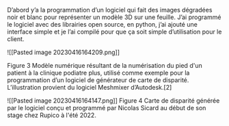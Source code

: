 D’abord y’a la programmation d’un logiciel qui fait des images dégradées noir et blanc pour représenter un modèle 3D sur une feuille. J’ai programmé le logiciel avec des librairies open source, en python, j’ai ajouté une interface simple et je l’ai compilé pour que ça soit simple d’utilisation pour le client.



![[Pasted image 20230416164209.png]]

Figure 3 Modèle numérique résultant de la numérisation du pied d'un patient à la clinique podiatre plus, utilisé comme exemple pour la programmation d’un logiciel de générateur de carte de disparité. L’illustration provient du logiciel Meshmixer d’Autodesk.[2]



![[Pasted image 20230416164147.png]]
Figure 4 Carte de disparité générée par le logiciel conçu et programmé par Nicolas Sicard au début de son stage chez Rupico à l'été 2022.
